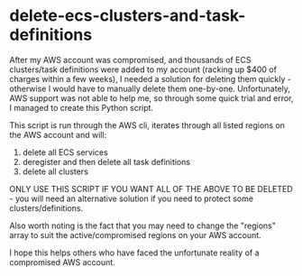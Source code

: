 # delete-ecs-clusters-and-task-definitions

After my AWS account was compromised, and thousands of ECS clusters/task definitions were added to my account (racking up $400 of charges within a few weeks), I needed a solution for deleting them quickly - otherwise I would have to manually delete them one-by-one. Unfortunately, AWS support was not able to help me, so through some quick trial and error, I managed to create this Python script.

This script is run through the AWS cli, iterates through all listed regions on the AWS account and will:

  1) delete all ECS services
  2) deregister and then delete all task definitions
  3) delete all clusters 

ONLY USE THIS SCRIPT IF YOU WANT ALL OF THE ABOVE TO BE DELETED - you will need an alternative solution if you need to protect some clusters/definitions.

Also worth noting is the fact that you may need to change the "regions" array to suit the active/compromised regions on your AWS account.

I hope this helps others who have faced the unfortunate reality of a compromised AWS account. 
